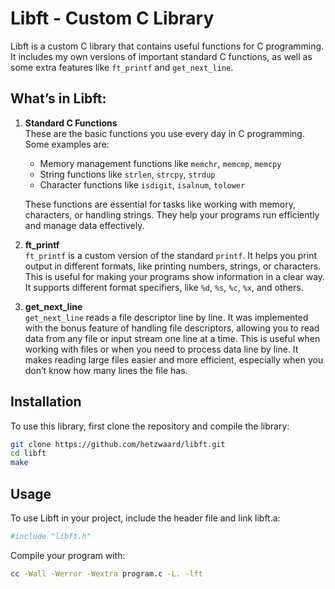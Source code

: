 # Libft - Custom C Library

Libft is a custom C library that contains useful functions for C programming. It includes my own versions of important standard C functions, as well as some extra features like `ft_printf` and `get_next_line`.

## What’s in Libft:

1. **Standard C Functions**  
   These are the basic functions you use every day in C programming. Some examples are:
   - Memory management functions like `memchr`, `memcmp`, `memcpy`
   - String functions like `strlen`, `strcpy`, `strdup`
   - Character functions like `isdigit`, `isalnum`, `tolower`

   These functions are essential for tasks like working with memory, characters, or handling strings. They help your programs run efficiently and manage data effectively.

2. **ft_printf**  
   `ft_printf` is a custom version of the standard `printf`. It helps you print output in different formats, like printing numbers, strings, or characters. This is useful for making your programs show information in a clear way. It supports different format specifiers, like `%d`, `%s`, `%c`, `%x`, and others.

3. **get_next_line**  
   `get_next_line` reads a file descriptor line by line. It was implemented with the bonus feature of handling file descriptors, allowing you to read data from any file or input stream one line at a time. This is useful when working with files or when you need to process data line by line. It makes reading large files easier and more efficient, especially when you don’t know how many lines the file has.
   

## Installation

To use this library, first clone the repository and compile the library:
```bash
git clone https://github.com/hetzwaard/libft.git
cd libft
make
```
## Usage
To use Libft in your project, include the header file and link libft.a:
```bash
#include "libft.h"
```
Compile your program with:
```bash
cc -Wall -Werror -Wextra program.c -L. -lft
```
